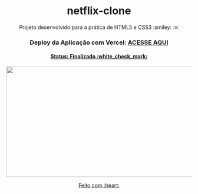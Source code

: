 <h1 align="center">
  netflix-clone
</h1>

<p align="center">
  Projeto desenvolvido para a prática de HTML5 e CSS3 :smiley: :v:
</p>

<h3 align="center">
  Deploy da Aplicação com Vercel:
  <a href="https://netflix-clone-diegolramos.vercel.app/" target="_blank">ACESSE AQUI </p>
</h3>


<h4 align="center">
  Status: Finalizado :white_check_mark:
</h4>
<p align="center">
	<img src="./assets/Desktop.gif" alt="" width="600px" height="300px">
</p>


<p align="center">
  Feito com :heart:
</p>

